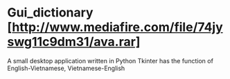 # Gui_dictionary   [http://www.mediafire.com/file/74jyswg11c9dm31/ava.rar]
A small desktop application written in Python Tkinter has the function of English-Vietnamese, Vietnamese-English
